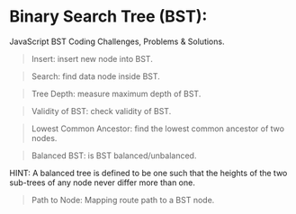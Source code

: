 # Binary Search Tree (BST):  

JavaScript BST Coding Challenges, Problems &amp; Solutions.
 
 > Insert: insert new node into BST.
 
 > Search: find data node inside BST.
 
 > Tree Depth: measure maximum depth of BST.
 
 > Validity of BST: check validity of BST.
 
 > Lowest Common Ancestor: find the lowest common ancestor of two nodes.
 
 > Balanced BST: is BST balanced/unbalanced.
 
 HINT: A balanced tree is defined to be one such that the heights of the two sub-trees of any node never differ more than one.

> Path to Node: Mapping route path to a BST node.

